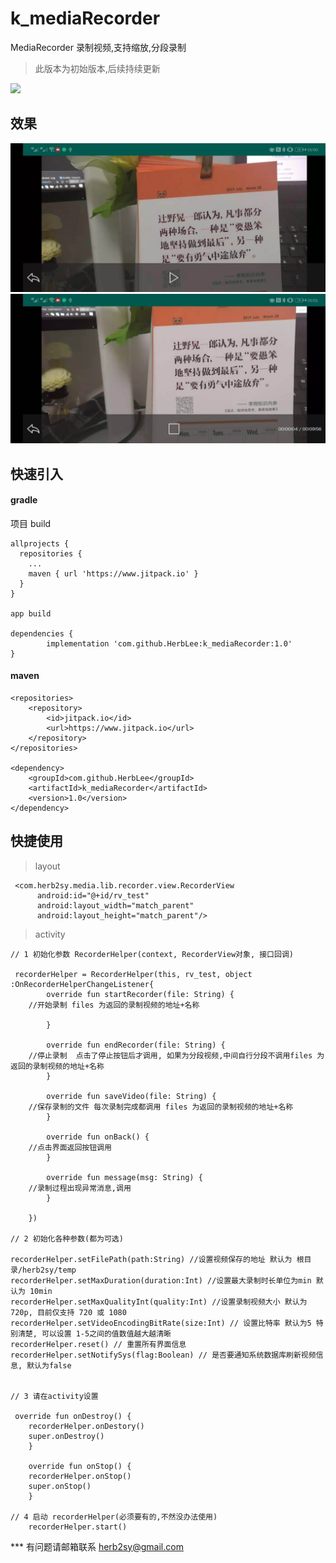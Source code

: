 # k_mediaRecorder
MediaRecorder 录制视频,支持缩放,分段录制
> 此版本为初始版本,后续持续更新

[![](https://www.jitpack.io/v/HerbLee/k_mediaRecorder.svg)](https://www.jitpack.io/#HerbLee/k_mediaRecorder)

## 效果

![text](https://github.com/HerbLee/k_mediaRecorder/blob/master/c5fa474a314ffe2bf5fd219be8b255b.jpg)
![text](https://github.com/HerbLee/k_mediaRecorder/blob/master/a1e0a7b685374dd0aac0ddbce57c453.jpg)



## 快速引入
#### gradle
  项目 build
  
    allprojects {
      repositories {
        ...
        maven { url 'https://www.jitpack.io' }
      }
    }
    
    app build
   
    dependencies {
	        implementation 'com.github.HerbLee:k_mediaRecorder:1.0'
	}

#### maven
	
	<repositories>
		<repository>
		    <id>jitpack.io</id>
		    <url>https://www.jitpack.io</url>
		</repository>
	</repositories>
	
	<dependency>
	    <groupId>com.github.HerbLee</groupId>
	    <artifactId>k_mediaRecorder</artifactId>
	    <version>1.0</version>
	</dependency>
	
	
## 快捷使用

> layout
	
	 <com.herb2sy.media.lib.recorder.view.RecorderView
	      android:id="@+id/rv_test"
	      android:layout_width="match_parent"
	      android:layout_height="match_parent"/>
	      
> activity

	
	// 1 初始化参数 RecorderHelper(context, RecorderView对象, 接口回调)
	
	 recorderHelper = RecorderHelper(this, rv_test, object :OnRecorderHelperChangeListener{
            override fun startRecorder(file: String) {
	    //开始录制 files 为返回的录制视频的地址+名称
	    
            }

            override fun endRecorder(file: String) {
		//停止录制  点击了停止按钮后才调用, 如果为分段视频,中间自行分段不调用files 为返回的录制视频的地址+名称
            }

            override fun saveVideo(file: String) {
		//保存录制的文件 每次录制完成都调用 files 为返回的录制视频的地址+名称
            }

            override fun onBack() {
		//点击界面返回按钮调用
            }

            override fun message(msg: String) {
		//录制过程出现异常消息,调用
            }

        })
	
	// 2 初始化各种参数(都为可选)
	
	recorderHelper.setFilePath(path:String) //设置视频保存的地址 默认为 根目录/herb2sy/temp
	recorderHelper.setMaxDuration(duration:Int) //设置最大录制时长单位为min 默认为 10min 
	recorderHelper.setMaxQualityInt(quality:Int) //设置录制视频大小 默认为 720p, 目前仅支持 720 或 1080
	recorderHelper.setVideoEncodingBitRate(size:Int) // 设置比特率 默认为5 特别清楚, 可以设置 1-5之间的值数值越大越清晰
	recorderHelper.reset() // 重置所有界面信息
	recorderHelper.setNotifySys(flag:Boolean) // 是否要通知系统数据库刷新视频信息, 默认为false 
	
	
	// 3 请在activity设置
		
	 override fun onDestroy() {
		recorderHelper.onDestory()
		super.onDestroy()
	    }

	    override fun onStop() {
		recorderHelper.onStop()
		super.onStop()
	    }
	
	// 4 启动 recorderHelper(必须要有的,不然没办法使用)
		recorderHelper.start()
	



*** 有问题请邮箱联系 herb2sy@gmail.com
